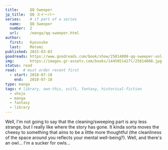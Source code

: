 ```yaml
---
title:     QQ Sweeper
jp_title:  QQ スイーパー
series:    # if part of a series
  name:    QQ Sweeper
  number:  2
  url:     /manga/qq-sweeper.html
author: 
  first:   Kyousuke 
  last:    Motomi
published: 2015-03-03 
goodreads: https://www.goodreads.com/book/show/25814008-qq-sweeper-vol-2
img:       https://images.gr-assets.com/books/1445051427l/25814008.jpg
status: read
read:   # must order recent first
  - start: 2018-07-18  
    end:   2018-07-18 
type: manga
tags: # library, own-this, scifi, fantasy, historical-fiction
  - shojo
  - manga
  - fantasy
  - library
---
```


Well, I'm not going to say that the cleaning/sweeping part is any less strange, but I really like where the story has gone. It kinda sorta moves the cheesy to something that aims to be a little more thoughtful (the cleanliness of the space around you reflects your mental well-being?).  Well, and there's an owl... I'm a sucker for owls... 

